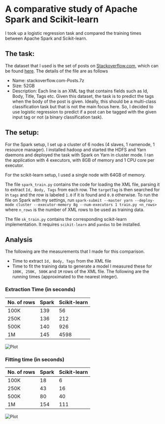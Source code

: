 # A comparative study of Apache Spark and Scikit-learn

I took up a logistic regression task and compared the training times between Apache Spark and Scikit-learn.

## The task:
The dataset that I used is the set of posts on [Stackoverflow.com](http://stackoverflow.com/), which can be found [here](https://archive.org/details/stackexchange). The details of the file are as follows
 - Name: stackoverflow.com-Posts.7z
 - Size: 52GB
 - Description: Each line is an XML <row> tag that contains fields such as Id, Body, Title, Tags etc.
Given this dataset, the task is to predict the tags when the body of the post is given. Ideally, this should be a multi-class classification task but that is not the main focus here. So, I decided to use logistic regression to predict if a post can be tagged with the given input tag or not (a binary classification task).
 
## The setup:
For the Spark setup, I set up a cluster of 6 nodes (4 slaves, 1 namenode, 1 resource manager). I installed hadoop and started the HDFS and Yarn daemons and deployed the task with Spark on Yarn in cluster mode. I ran the application with 4 executors, with 8GB of memory and 1 CPU core per executor.
 
For the scikit-learn setup, I used a single node with 64GB of memory.

The file `spark_train.py` contains the code for loading the XML file, parsing it to extract `Id, Body, Tags` from each row. The `targetTag` is then searched for in `tags` and the row is labeled `1.0` if it is found and `0.0` otherwise. To run the file on Spark with my settings, run
```spark-submit --master yarn --deploy-mode cluster --executor-memory 8g --num-executors 1 train.py <n_rows>``` 
where `n_rows` is the number of XML rows to be used as training data.

The file `sk_train.py` contains the corresponding scikit-learn implementation. It requires `scikit-learn` and `pandas` to be installed.

## Analysis

The following are the measurements that I made for this comparison.
 - Time to extract `Id, Body, Tags` from the XML file
 - Time to fit the training data to generate a model
 I measured these for `100K, 250K, 500K` and `1M` rows of the XML file. The following are the running times (approximated to the nearest integer).
 
### Extraction Time (in seconds)
 
  | No. of rows | Spark | Scikit-learn| 
  | ------------|-------|-------------|
  | 100K        | 139   | 56          |
  | 250K        | 136   | 212         |
  | 500K        | 140   | 926         |
  | 1M          | 145   | 4598        |  
 
![Plot](https://github.com/s-ravichandran/spark_vs_scikit/raw/master/Extract.png)
 
### Fitting time (in seconds)
 
 | No. of rows | Spark | Scikit-learn|
 |-------------|-------|------------|
 | 100K        | 18   | 6          |
 | 250K        | 43   | 16         |
 | 500K        | 80   | 40         |
 | 1M          | 154   | 111       |
 
![Plot](https://github.com/s-ravichandran/spark_vs_scikit/raw/master/Fit_times.png)
